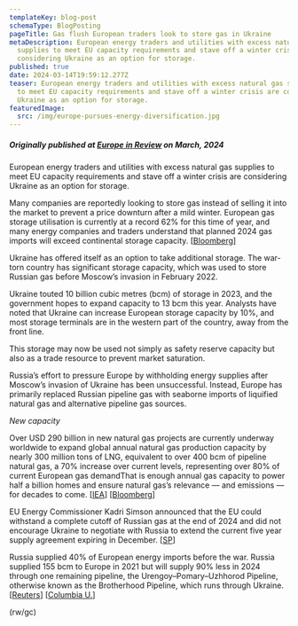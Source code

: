```yaml
---
templateKey: blog-post
schemaType: BlogPosting
pageTitle: Gas flush European traders look to store gas in Ukraine
metaDescription: European energy traders and utilities with excess natural gas
  supplies to meet EU capacity requirements and stave off a winter crisis are
  considering Ukraine as an option for storage.
published: true
date: 2024-03-14T19:59:12.277Z
teaser: European energy traders and utilities with excess natural gas supplies
  to meet EU capacity requirements and stave off a winter crisis are considering
  Ukraine as an option for storage.
featuredImage:
  src: /img/europe-pursues-energy-diversification.jpg
---
```

##### *Originally published at [Europe in Review](https://email.cpg-online.de/t/d-A842BC758D458F0D2540EF23F30FEDED) on March, 2024*

European energy traders and utilities with excess natural gas supplies to meet EU capacity requirements and stave off a winter crisis are considering Ukraine as an option for storage.

Many companies are reportedly looking to store gas instead of selling it into the market to prevent a price downturn after a mild winter. European gas storage utilisation is currently at a record 62% for this time of year, and many energy companies and traders understand that planned 2024 gas imports will exceed continental storage capacity. [[Bloomberg](https://email.cpg-online.de/t/d-l-emjjut-l-dtl/)]

Ukraine has offered itself as an option to take additional storage. The war-torn country has significant storage capacity, which was used to store Russian gas before Moscow’s invasion in February 2022.

Ukraine touted 10 billion cubic metres (bcm) of storage in 2023, and the government hopes to expand capacity to 13 bcm this year. Analysts have noted that Ukraine can increase European storage capacity by 10%, and most storage terminals are in the western part of the country, away from the front line.

This storage may now be used not simply as safety reserve capacity but also as a trade resource to prevent market saturation.

Russia’s effort to pressure Europe by withholding energy supplies after Moscow’s invasion of Ukraine has been unsuccessful. Instead, Europe has primarily replaced Russian pipeline gas with seaborne imports of liquified natural gas and alternative pipeline gas sources.

*New capacity*

Over USD 290 billion in new natural gas projects are currently underway worldwide to expand global annual natural gas production capacity by nearly 300 million tons of LNG, equivalent to over 400 bcm of pipeline natural gas, a 70% increase over current levels, representing over 80% of current European gas demandThat is enough annual gas capacity to power half a billion homes and ensure natural gas’s relevance — and emissions — for decades to come. [[IEA](https://email.cpg-online.de/t/d-l-emjjut-l-dtr/)] [[Bloomberg](https://email.cpg-online.de/t/d-l-emjjut-l-dty/)]

EU Energy Commissioner Kadri Simson announced that the EU could withstand a complete cutoff of Russian gas at the end of 2024 and did not encourage Ukraine to negotiate with Russia to extend the current five year supply agreement expiring in December. [[SP](https://email.cpg-online.de/t/d-l-emjjut-l-dtj/)]

Russia supplied 40% of European energy imports before the war. Russia supplied 155 bcm to Europe in 2021 but will supply 90% less in 2024 through one remaining pipeline, the Urengoy–Pomary–Uzhhorod Pipeline, otherwise known as the Brotherhood Pipeline, which runs through Ukraine. [[Reuters](https://email.cpg-online.de/t/d-l-emjjut-l-dtt/)] [[Columbia U.](https://email.cpg-online.de/t/d-l-emjjut-l-dti/)]

(rw/gc)